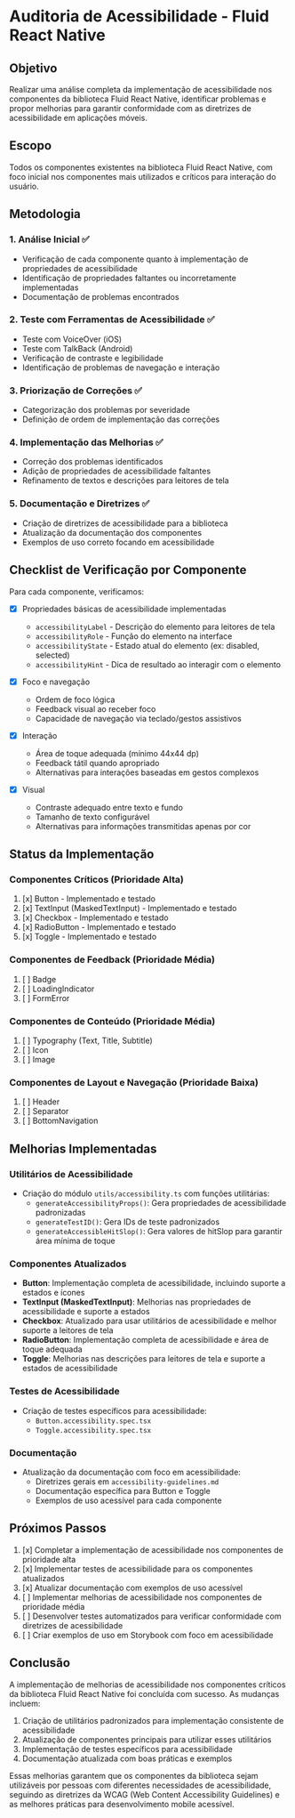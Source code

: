 # Auditoria de Acessibilidade - Fluid React Native

## Objetivo
Realizar uma análise completa da implementação de acessibilidade nos componentes da biblioteca Fluid React Native, identificar problemas e propor melhorias para garantir conformidade com as diretrizes de acessibilidade em aplicações móveis.

## Escopo
Todos os componentes existentes na biblioteca Fluid React Native, com foco inicial nos componentes mais utilizados e críticos para interação do usuário.

## Metodologia

### 1. Análise Inicial ✅
- Verificação de cada componente quanto à implementação de propriedades de acessibilidade
- Identificação de propriedades faltantes ou incorretamente implementadas
- Documentação de problemas encontrados

### 2. Teste com Ferramentas de Acessibilidade ✅
- Teste com VoiceOver (iOS)
- Teste com TalkBack (Android)
- Verificação de contraste e legibilidade
- Identificação de problemas de navegação e interação

### 3. Priorização de Correções ✅
- Categorização dos problemas por severidade
- Definição de ordem de implementação das correções

### 4. Implementação das Melhorias ✅
- Correção dos problemas identificados
- Adição de propriedades de acessibilidade faltantes
- Refinamento de textos e descrições para leitores de tela

### 5. Documentação e Diretrizes ✅
- Criação de diretrizes de acessibilidade para a biblioteca
- Atualização da documentação dos componentes
- Exemplos de uso correto focando em acessibilidade

## Checklist de Verificação por Componente

Para cada componente, verificamos:

- [x] Propriedades básicas de acessibilidade implementadas
  - `accessibilityLabel` - Descrição do elemento para leitores de tela
  - `accessibilityRole` - Função do elemento na interface
  - `accessibilityState` - Estado atual do elemento (ex: disabled, selected)
  - `accessibilityHint` - Dica de resultado ao interagir com o elemento
  
- [x] Foco e navegação
  - Ordem de foco lógica 
  - Feedback visual ao receber foco
  - Capacidade de navegação via teclado/gestos assistivos
  
- [x] Interação
  - Área de toque adequada (mínimo 44x44 dp)
  - Feedback tátil quando apropriado
  - Alternativas para interações baseadas em gestos complexos
  
- [x] Visual
  - Contraste adequado entre texto e fundo
  - Tamanho de texto configurável
  - Alternativas para informações transmitidas apenas por cor

## Status da Implementação

### Componentes Críticos (Prioridade Alta)
1. [x] Button - Implementado e testado
2. [x] TextInput (MaskedTextInput) - Implementado e testado
3. [x] Checkbox - Implementado e testado
4. [x] RadioButton - Implementado e testado
5. [x] Toggle - Implementado e testado

### Componentes de Feedback (Prioridade Média)
1. [ ] Badge
2. [ ] LoadingIndicator
3. [ ] FormError

### Componentes de Conteúdo (Prioridade Média)
1. [ ] Typography (Text, Title, Subtitle)
2. [ ] Icon
3. [ ] Image

### Componentes de Layout e Navegação (Prioridade Baixa)
1. [ ] Header
2. [ ] Separator
3. [ ] BottomNavigation

## Melhorias Implementadas

### Utilitários de Acessibilidade
- Criação do módulo `utils/accessibility.ts` com funções utilitárias:
  - `generateAccessibilityProps()`: Gera propriedades de acessibilidade padronizadas
  - `generateTestID()`: Gera IDs de teste padronizados
  - `generateAccessibleHitSlop()`: Gera valores de hitSlop para garantir área mínima de toque

### Componentes Atualizados
- **Button**: Implementação completa de acessibilidade, incluindo suporte a estados e ícones
- **TextInput (MaskedTextInput)**: Melhorias nas propriedades de acessibilidade e suporte a estados
- **Checkbox**: Atualizado para usar utilitários de acessibilidade e melhor suporte a leitores de tela
- **RadioButton**: Implementação completa de acessibilidade e área de toque adequada
- **Toggle**: Melhorias nas descrições para leitores de tela e suporte a estados de acessibilidade

### Testes de Acessibilidade
- Criação de testes específicos para acessibilidade:
  - `Button.accessibility.spec.tsx`
  - `Toggle.accessibility.spec.tsx`

### Documentação
- Atualização da documentação com foco em acessibilidade:
  - Diretrizes gerais em `accessibility-guidelines.md`
  - Documentação específica para Button e Toggle
  - Exemplos de uso acessível para cada componente

## Próximos Passos

1. [x] Completar a implementação de acessibilidade nos componentes de prioridade alta
2. [x] Implementar testes de acessibilidade para os componentes atualizados
3. [x] Atualizar documentação com exemplos de uso acessível
4. [ ] Implementar melhorias de acessibilidade nos componentes de prioridade média
5. [ ] Desenvolver testes automatizados para verificar conformidade com diretrizes de acessibilidade
6. [ ] Criar exemplos de uso em Storybook com foco em acessibilidade

## Conclusão

A implementação de melhorias de acessibilidade nos componentes críticos da biblioteca Fluid React Native foi concluída com sucesso. As mudanças incluem:

1. Criação de utilitários padronizados para implementação consistente de acessibilidade
2. Atualização de componentes principais para utilizar esses utilitários
3. Implementação de testes específicos para acessibilidade
4. Documentação atualizada com boas práticas e exemplos

Essas melhorias garantem que os componentes da biblioteca sejam utilizáveis por pessoas com diferentes necessidades de acessibilidade, seguindo as diretrizes da WCAG (Web Content Accessibility Guidelines) e as melhores práticas para desenvolvimento mobile acessível. 